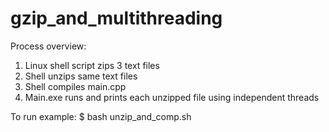 # gzip_and_multithreading

Process overview:

1. Linux shell script zips 3 text files
2. Shell unzips same text files
3. Shell compiles main.cpp
4. Main.exe runs and prints each unzipped file using independent threads

To run example:
  $ bash unzip_and_comp.sh
